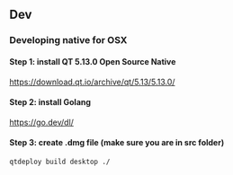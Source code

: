 ## Dev

### Developing native for OSX

#### Step 1: install QT 5.13.0 Open Source Native
https://download.qt.io/archive/qt/5.13/5.13.0/


#### Step 2: install Golang
https://go.dev/dl/


#### Step 3: create .dmg file (make sure you are in src folder)

```sh
qtdeploy build desktop ./ 
```